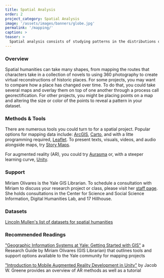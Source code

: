 ```yaml
---
title: Spatial Analysis
order: 2
project_category: Spatial Analysis
image: '/assets/images/banners/globe.jpg'
permalink: '/mapping/'
caption: >
teaser: >
  Spatial analysis consists of studying patterns in the distributions of entities in space. Click to read more about geographic analysis methods.
---
```


### Overview

Spatial humanities can take many shapes, from mapping the routes that characters take in a collection of novels to using 360 photography to create virtual reconstructions of historic places. For some projects, you may want to compare how a place has changed over time. To do that, you could take several maps and overlay them on top of one another through a process call georectification. For other projects, you might be placing points on a map and altering the size or color of the points to reveal a pattern in your dataset.

### Methods & Tools

There are numerous tools you could turn to for a spatial project. Popular options for mapping data include: <a href='https://www.arcgis.com/home/index.html' target='_blank'>ArcGIS</a>, <a href='https://carto.com/' target='_blank'>Carto</a>, and with a litte programming required, <a href='http://leafletjs.com/' target='_blank'>Leaflet</a>. To present texts, visuals, videos, and audio alongside maps, try <a href='https://storymaps.arcgis.com/en/' target='_blank'>Story Maps</a>.

For augmented reality (AR), you could try <a href='https://www.aurasma.com/' target='_blank'>Aurasma</a> or, with a steeper learning curve, <a href='https://unity3d.com/' target='_blank'>Unity</a>.

### Support
Miriam Olivares is the Yale GIS Librarian. To schedule a consultation with Miriam to discuss your research project or class, please visit her <a href='https://guides.library.yale.edu/prf.php?account_id=78588' target='_blank'>staff page</a>. She holds consultations in the Center for Science and Social Science Information, Digital Humanities Lab, and 17 Hillhouse.

### Datasets
<a href='http://lincolnmullen.com/projects/spatial-workshop/resources.html' target='_blank'>Lincoln Mullen's list of datasets for spatial humanities</a>

### Recommended Readings

<a href='https://guides.library.yale.edu/GIS' target='_blank'>"Geographic Information Systems at Yale: Getting Started with GIS"</a> a Research Guide by Miriam Olivares (GIS Librarian) that outlines tools and support options available to the Yale community for mapping projects

<a href='https://programminghistorian.org/lessons/intro-to-augmented-reality-with-unity' target='_blank'>"Introduction to Mobile Augmented Reality Development in Unity"</a> by Jacob W. Greene provides an overview of AR methods as well as a tutorial